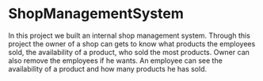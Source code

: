 # ShopManagementSystem
In this project we built an internal shop management system. Through this project the owner of a shop can gets to know what products the employees sold, the availability of 
a product, who sold the most products. Owner can also remove the employees if he wants. An employee can see the availability of a product and how many products he has sold.
